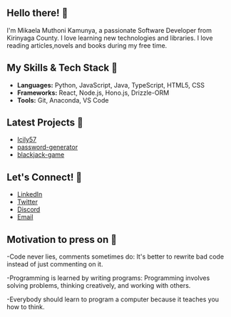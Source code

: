 ## Hello there! 👋
I'm Mikaela Muthoni Kamunya, a passionate Software Developer from Kirinyaga County. I love learning new technologies and libraries. I love reading articles,novels and books during my free time.

## My Skills & Tech Stack 🚀
- **Languages:** Python, JavaScript, Java, TypeScript, HTML5, CSS
- **Frameworks:** React, Node.js, Hono.js, Drizzle-ORM
- **Tools:** Git, Anaconda, VS Code

## Latest Projects 🌟
<!-- PROJECTS:START -->
- [Icily57](https://github.com/Icily57/Icily57) 
- [password-generator](https://github.com/Icily57/password-generator) 
- [blackjack-game](https://github.com/Icily57/blackjack-game) 
<!-- PROJECTS:END -->

## Let's Connect! 🤝
- [LinkedIn](www.linkedin.com/in/mikaela-kamunya-2ab723316)
- [Twitter](https://x.com/Mikaela_Kamunya)
- [Discord](https://discord.com/mikaela_kamunya)
- [Email](icilyweird57@gmail.com)

## Motivation to press on 🌟
<!-- QUOTE:START -->
-Code never lies, comments sometimes do: It's better to rewrite bad code instead of just commenting on it.
<!-- QUOTE:END -->
<!-- QUOTE:START -->
-Programming is learned by writing programs: Programming involves solving problems, thinking creatively, and working with others.
<!-- QUOTE:END -->
<!-- QUOTE:START -->
-Everybody should learn to program a computer because it teaches you how to think.
<!-- QUOTE:END -->

<!--![Coding GIF](https://media.giphy.com/media/LmNwrBhejkK9EFP504/giphy.gif)-->

